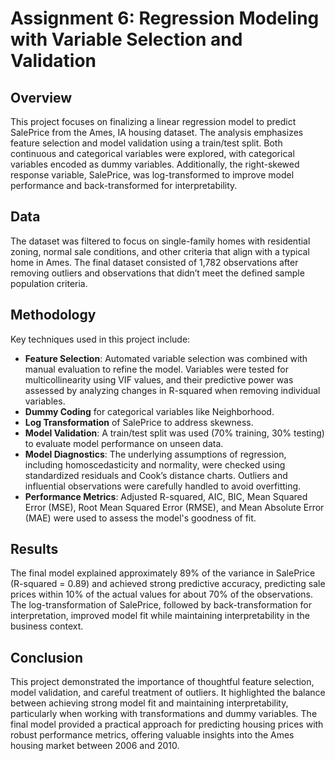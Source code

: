 # Assignment 6: Regression Modeling with Variable Selection and Validation

## Overview
This project focuses on finalizing a linear regression model to predict SalePrice from the Ames, IA housing dataset. The analysis emphasizes feature selection and model validation using a train/test split. Both continuous and categorical variables were explored, with categorical variables encoded as dummy variables. Additionally, the right-skewed response variable, SalePrice, was log-transformed to improve model performance and back-transformed for interpretability.

## Data
The dataset was filtered to focus on single-family homes with residential zoning, normal sale conditions, and other criteria that align with a typical home in Ames. The final dataset consisted of 1,782 observations after removing outliers and observations that didn’t meet the defined sample population criteria.

## Methodology
Key techniques used in this project include:
- **Feature Selection**: Automated variable selection was combined with manual evaluation to refine the model. Variables were tested for multicollinearity using VIF values, and their predictive power was assessed by analyzing changes in R-squared when removing individual variables.
- **Dummy Coding** for categorical variables like Neighborhood.
- **Log Transformation** of SalePrice to address skewness.
- **Model Validation**: A train/test split was used (70% training, 30% testing) to evaluate model performance on unseen data.
- **Model Diagnostics**: The underlying assumptions of regression, including homoscedasticity and normality, were checked using standardized residuals and Cook’s distance charts. Outliers and influential observations were carefully handled to avoid overfitting.
- **Performance Metrics**: Adjusted R-squared, AIC, BIC, Mean Squared Error (MSE), Root Mean Squared Error (RMSE), and Mean Absolute Error (MAE) were used to assess the model's goodness of fit.

## Results
The final model explained approximately 89% of the variance in SalePrice (R-squared = 0.89) and achieved strong predictive accuracy, predicting sale prices within 10% of the actual values for about 70% of the observations. The log-transformation of SalePrice, followed by back-transformation for interpretation, improved model fit while maintaining interpretability in the business context.

## Conclusion
This project demonstrated the importance of thoughtful feature selection, model validation, and careful treatment of outliers. It highlighted the balance between achieving strong model fit and maintaining interpretability, particularly when working with transformations and dummy variables. The final model provided a practical approach for predicting housing prices with robust performance metrics, offering valuable insights into the Ames housing market between 2006 and 2010.
